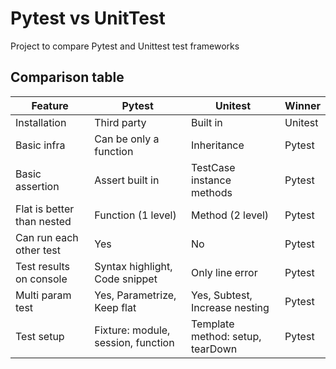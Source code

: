 # Pytest vs UnitTest
Project to compare Pytest and Unittest test frameworks

## Comparison table

| Feature | Pytest | Unitest | Winner |
| --- | --- | --- | --- |
| Installation | Third party | Built in | Unitest |
| Basic infra | Can be only a function | Inheritance | Pytest |
| Basic assertion | Assert built in | TestCase instance methods| Pytest |
| Flat is better than nested | Function (1 level) | Method (2 level) | Pytest |
| Can run each other test | Yes | No | Pytest |
| Test results on console | Syntax highlight, Code snippet | Only line error | Pytest |
| Multi param test | Yes, Parametrize, Keep flat | Yes, Subtest, Increase nesting | Pytest |
| Test setup | Fixture: module, session, function | Template method: setup, tearDown | Pytest |